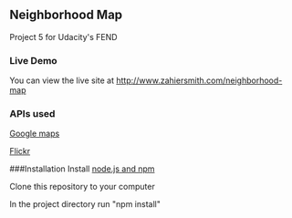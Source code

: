 ## Neighborhood Map
Project 5 for Udacity's FEND

### Live Demo
You can view the live site at http://www.zahiersmith.com/neighborhood-map


### APIs used
[Google maps](https://developers.google.com/maps/)

[Flickr](https://www.flickr.com/services/api/)

###Installation
Install [node.js and npm](https://nodejs.org/en/)

Clone this repository to your computer

In the project directory run "npm install"
